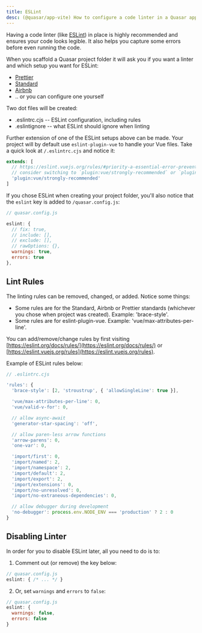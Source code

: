 ```yaml
---
title: ESLint
desc: (@quasar/app-vite) How to configure a code linter in a Quasar app.
---
```

Having a code linter (like [ESLint](https://eslint.org/)) in place is highly recommended and ensures your code looks legible. It also helps you capture some errors before even running the code.

When you scaffold a Quasar project folder it will ask you if you want a linter and which setup you want for ESLint:

* [Prettier](https://github.com/prettier/prettier)
* [Standard](https://github.com/standard/standard)
* [Airbnb](https://github.com/airbnb/javascript)
* .. or you can configure one yourself

Two dot files will be created:

* .eslintrc.cjs -- ESLint configuration, including rules
* .eslintignore -- what ESLint should ignore when linting

Further extension of one of the ESLint setups above can be made. Your project will by default use `eslint-plugin-vue` to handle your Vue files. Take a quick look at `/.eslintrc.cjs` and notice it:

```js
extends: [
  // https://eslint.vuejs.org/rules/#priority-a-essential-error-prevention-for-vue-js-3-x
  // consider switching to `plugin:vue/strongly-recommended` or `plugin:vue/recommended` for stricter rules.
  'plugin:vue/strongly-recommended'
]
```

If you chose ESLint when creating your project folder, you'll also notice that the `eslint` key is added to `/quasar.config.js`:

```js
// quasar.config.js

eslint: {
  // fix: true,
  // include: [],
  // exclude: [],
  // rawOptions: {},
  warnings: true,
  errors: true
},
```

## Lint Rules
The linting rules can be removed, changed, or added. Notice some things:

* Some rules are for the Standard, Airbnb or Prettier standards (whichever you chose when project was created). Example: 'brace-style'.
* Some rules are for eslint-plugin-vue. Example: 'vue/max-attributes-per-line'.

You can add/remove/change rules by first visiting [https://eslint.org/docs/rules/](https://eslint.org/docs/rules/) or [https://eslint.vuejs.org/rules](https://eslint.vuejs.org/rules).

Example of ESLint rules below:

```js
// .eslintrc.cjs

'rules': {
  'brace-style': [2, 'stroustrup', { 'allowSingleLine': true }],

  'vue/max-attributes-per-line': 0,
  'vue/valid-v-for': 0,

  // allow async-await
  'generator-star-spacing': 'off',

  // allow paren-less arrow functions
  'arrow-parens': 0,
  'one-var': 0,

  'import/first': 0,
  'import/named': 2,
  'import/namespace': 2,
  'import/default': 2,
  'import/export': 2,
  'import/extensions': 0,
  'import/no-unresolved': 0,
  'import/no-extraneous-dependencies': 0,

  // allow debugger during development
  'no-debugger': process.env.NODE_ENV === 'production' ? 2 : 0
}
```

## Disabling Linter
In order for you to disable ESLint later, all you need to do is to:

1. Comment out (or remove) the key below:

  ```js
  // quasar.config.js
  eslint: { /* ... */ }
  ```

2. Or, set `warnings` and `errors` to `false`:

  ```js
  // quasar.config.js
  eslint: {
    warnings: false,
    errors: false
  }
  ```
